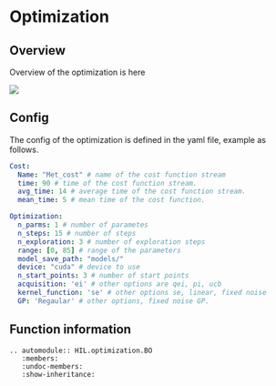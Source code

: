 # Optimization

## Overview

Overview of the optimization is here

![](../images/bo.png)


## Config
The config of the optimization is defined in the yaml file, example as follows.
```yaml
Cost:
  Name: "Met_cost" # name of the cost function stream
  time: 90 # time of the cost function stream.
  avg_time: 14 # average time of the cost function stream.
  mean_time: 5 # mean time of the cost function.

Optimization:
  n_parms: 1 # number of parametes
  n_steps: 15 # number of steps
  n_exploration: 3 # number of exploration steps
  range: [0, 85] # range of the parameters
  model_save_path: "models/"
  device: "cuda" # device to use
  n_start_points: 3 # number of start points
  acquisition: 'ei' # other options are qei, pi, ucb
  kernel_function: 'se' # other options se, linear, fixed noise
  GP: 'Regaular' # other options, fixed noise GP.
```

## Function information
```{eval-rst}
.. automodule:: HIL.optimization.BO
   :members:
   :undoc-members:
   :show-inheritance:
```